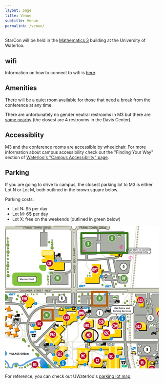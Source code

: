 ```yaml
---
layout: page
title: Venue
subtitle: Venue
permalink: /venue/
---
```


StarCon will be held in the [Mathematics 3](https://www.google.com/maps/place/Mathematics+3+(M3)/@43.473224,-80.5441028,15z/data=!4m5!3m4!1s0x0:0x2ee32a10cd3a1d73!8m2!3d43.473224!4d-80.5441028) building at the University of Waterloo.

## wifi

Information on how to connect to wifi is [here](/wifi).

## Amenities

There will be a quiet room available for those that need a break from the conference at any time.

There are unfortunately no gender neutral restrooms in M3 but there are [some nearby](https://uwaterloo.ca/equity/equity-initiatives/inclusive-washrooms/inclusive-washroom-list) (the closest are 4 restrooms in the Davis Center).

## Accessiblity

M3 and the conference rooms are accessible by wheelchair. For more information about campus accessibility check out the "Finding Your Way" section of [Waterloo's "Campus Accessibility" page](https://uwaterloo.ca/human-resources/accessibility/campus-accessibility).

## Parking

If you are going to drive to campus, the closest parking lot to M3 is either Lot N or Lot M, both outlined in the brown square below.

Parking costs:

- Lot N: $5 per day
- Lot M: 6$ per day
- Lot X: free on the weekends (outlined in green below)

![](/assets/img/parking_lot.png)

For reference, you can check out UWaterloo's [parking lot map](https://uwaterloo.ca/map/pdf/map_colour.pdf)

